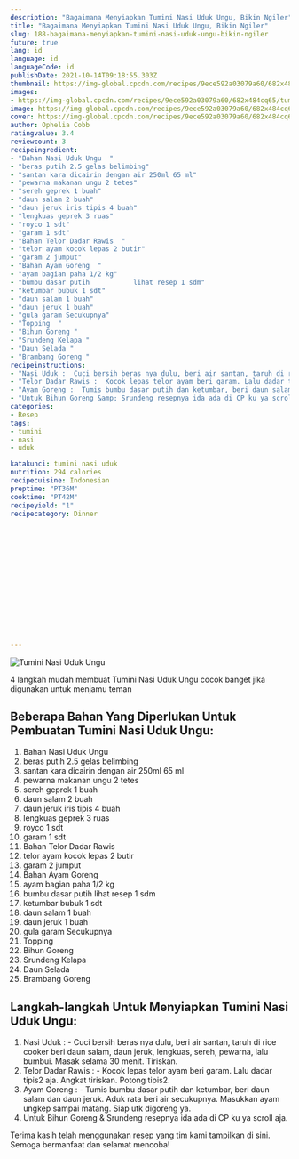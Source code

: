 ```yaml
---
description: "Bagaimana Menyiapkan Tumini Nasi Uduk Ungu, Bikin Ngiler"
title: "Bagaimana Menyiapkan Tumini Nasi Uduk Ungu, Bikin Ngiler"
slug: 188-bagaimana-menyiapkan-tumini-nasi-uduk-ungu-bikin-ngiler
future: true
lang: id
language: id
languageCode: id
publishDate: 2021-10-14T09:18:55.303Z 
thumbnail: https://img-global.cpcdn.com/recipes/9ece592a03079a60/682x484cq65/tumini-nasi-uduk-ungu-foto-resep-utama.webp
images:
- https://img-global.cpcdn.com/recipes/9ece592a03079a60/682x484cq65/tumini-nasi-uduk-ungu-foto-resep-utama.webp
image: https://img-global.cpcdn.com/recipes/9ece592a03079a60/682x484cq65/tumini-nasi-uduk-ungu-foto-resep-utama.webp
cover: https://img-global.cpcdn.com/recipes/9ece592a03079a60/682x484cq65/tumini-nasi-uduk-ungu-foto-resep-utama.webp
author: Ophelia Cobb
ratingvalue: 3.4
reviewcount: 3
recipeingredient:
- "Bahan Nasi Uduk Ungu  "
- "beras putih 2.5 gelas belimbing"
- "santan kara dicairin dengan air 250ml 65 ml"
- "pewarna makanan ungu 2 tetes"
- "sereh geprek 1 buah"
- "daun salam 2 buah"
- "daun jeruk iris tipis 4 buah"
- "lengkuas geprek 3 ruas"
- "royco 1 sdt"
- "garam 1 sdt"
- "Bahan Telor Dadar Rawis  "
- "telor ayam kocok lepas 2 butir"
- "garam 2 jumput"
- "Bahan Ayam Goreng  "
- "ayam bagian paha 1/2 kg"
- "bumbu dasar putih           lihat resep 1 sdm"
- "ketumbar bubuk 1 sdt"
- "daun salam 1 buah"
- "daun jeruk 1 buah"
- "gula garam Secukupnya"
- "Topping  "
- "Bihun Goreng "
- "Srundeng Kelapa "
- "Daun Selada "
- "Brambang Goreng "
recipeinstructions:
- "Nasi Uduk :  Cuci bersih beras nya dulu, beri air santan, taruh di rice cooker beri daun salam, daun jeruk, lengkuas, sereh, pewarna, lalu bumbui. Masak selama 30 menit. Tiriskan."
- "Telor Dadar Rawis :  Kocok lepas telor ayam beri garam. Lalu dadar tipis2 aja. Angkat tiriskan. Potong tipis2."
- "Ayam Goreng :  Tumis bumbu dasar putih dan ketumbar, beri daun salam dan daun jeruk. Aduk rata beri air secukupnya. Masukkan ayam ungkep sampai matang. Siap utk digoreng ya."
- "Untuk Bihun Goreng &amp; Srundeng resepnya ida ada di CP ku ya scroll aja."
categories:
- Resep
tags:
- tumini
- nasi
- uduk

katakunci: tumini nasi uduk 
nutrition: 294 calories
recipecuisine: Indonesian
preptime: "PT36M"
cooktime: "PT42M"
recipeyield: "1"
recipecategory: Dinner


     
    
    
    
    
    
    
    
    
    
    
      
    
---
```



![Tumini Nasi Uduk Ungu](https://img-global.cpcdn.com/recipes/9ece592a03079a60/682x484cq65/tumini-nasi-uduk-ungu-foto-resep-utama.webp)

4 langkah mudah membuat  Tumini Nasi Uduk Ungu cocok banget jika digunakan untuk menjamu teman

<!--inarticleads1-->

## Beberapa Bahan Yang Diperlukan Untuk Pembuatan Tumini Nasi Uduk Ungu:

1. Bahan Nasi Uduk Ungu  
1. beras putih 2.5 gelas belimbing
1. santan kara dicairin dengan air 250ml 65 ml
1. pewarna makanan ungu 2 tetes
1. sereh geprek 1 buah
1. daun salam 2 buah
1. daun jeruk iris tipis 4 buah
1. lengkuas geprek 3 ruas
1. royco 1 sdt
1. garam 1 sdt
1. Bahan Telor Dadar Rawis  
1. telor ayam kocok lepas 2 butir
1. garam 2 jumput
1. Bahan Ayam Goreng  
1. ayam bagian paha 1/2 kg
1. bumbu dasar putih           lihat resep 1 sdm
1. ketumbar bubuk 1 sdt
1. daun salam 1 buah
1. daun jeruk 1 buah
1. gula garam Secukupnya
1. Topping  
1. Bihun Goreng 
1. Srundeng Kelapa 
1. Daun Selada 
1. Brambang Goreng 



<!--inarticleads2-->

## Langkah-langkah Untuk Menyiapkan Tumini Nasi Uduk Ungu:

1. Nasi Uduk :  - Cuci bersih beras nya dulu, beri air santan, taruh di rice cooker beri daun salam, daun jeruk, lengkuas, sereh, pewarna, lalu bumbui. Masak selama 30 menit. Tiriskan.
1. Telor Dadar Rawis :  - Kocok lepas telor ayam beri garam. Lalu dadar tipis2 aja. Angkat tiriskan. Potong tipis2.
1. Ayam Goreng :  - Tumis bumbu dasar putih dan ketumbar, beri daun salam dan daun jeruk. Aduk rata beri air secukupnya. Masukkan ayam ungkep sampai matang. Siap utk digoreng ya.
1. Untuk Bihun Goreng &amp; Srundeng resepnya ida ada di CP ku ya scroll aja.




Terima kasih telah menggunakan resep yang tim kami tampilkan di sini. Semoga bermanfaat dan selamat mencoba!
